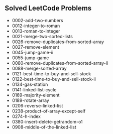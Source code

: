 ## Solved LeetCode Problems
- 0002-add-two-numbers
- 0012-integer-to-roman
- 0013-roman-to-integer
- 0021-merge-two-sorted-lists
- 0026-remove-duplicates-from-sorted-array
- 0027-remove-element
- 0045-jump-game-ii
- 0055-jump-game
- 0080-remove-duplicates-from-sorted-array-ii
- 0088-merge-sorted-array
- 0121-best-time-to-buy-and-sell-stock
- 0122-best-time-to-buy-and-sell-stock-ii
- 0134-gas-station
- 0141-linked-list-cycle
- 0169-majority-element
- 0189-rotate-array
- 0206-reverse-linked-list
- 0238-product-of-array-except-self
- 0274-h-index
- 0380-insert-delete-getrandom-o1
- 0908-middle-of-the-linked-list
